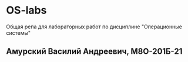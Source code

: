 # OS-labs
Общая репа для лабораторных работ по дисциплине "Операционные системы" 
## Амурский Василий Андреевич, М8О-201Б-21

